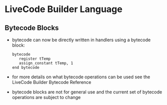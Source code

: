 # LiveCode Builder Language
## Bytecode Blocks

* bytecode can now be directly written in handlers using a bytecode block:

      bytecode
         register tTemp
         assign_constant tTemp, 1
      end bytecode

* for more details on what bytecode operations can be used see the LiveCode
  Builder Bytecode Reference

* bytecode blocks are not for general use and the current set of bytecode
  operations are subject to change
